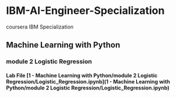 # IBM-AI-Engineer-Specialization
coursera IBM Specialization
## Machine Learning with Python
### module 2 Logistic Regression
#### Lab File [1 - Machine Learning with Python/module 2 Logistic Regression/Logistic_Regression.ipynb](1 - Machine Learning with Python/module 2 Logistic Regression/Logistic_Regression.ipynb)
